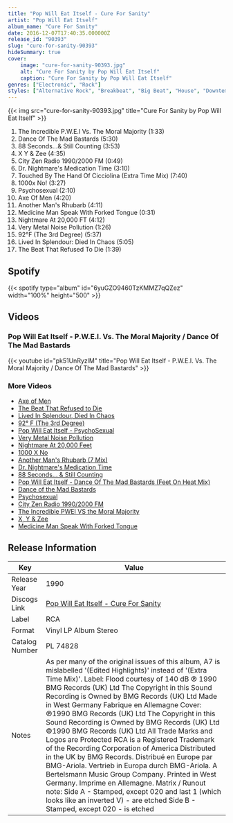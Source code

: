 ```yaml
---
title: "Pop Will Eat Itself - Cure For Sanity"
artist: "Pop Will Eat Itself"
album_name: "Cure For Sanity"
date: 2016-12-07T17:40:35.000000Z
release_id: "90393"
slug: "cure-for-sanity-90393"
hideSummary: true
cover:
    image: "cure-for-sanity-90393.jpg"
    alt: "Cure For Sanity by Pop Will Eat Itself"
    caption: "Cure For Sanity by Pop Will Eat Itself"
genres: ["Electronic", "Rock"]
styles: ["Alternative Rock", "Breakbeat", "Big Beat", "House", "Downtempo"]
---
```


{{< img src="cure-for-sanity-90393.jpg" title="Cure For Sanity by Pop Will Eat Itself" >}}

<!-- section break -->

1. The Incredible P.W.E.I Vs. The Moral Majority (1:33)
2. Dance Of The Mad Bastards (5:30)
3. 88 Seconds...& Still Counting (3:53)
4. X  Y & Zee (4:35)
5. City Zen Radio 1990/2000 FM (0:49)
6. Dr. Nightmare's Medication Time (3:10)
7. Touched By The Hand Of Cicciolina (Extra Time Mix) (7:40)
8. 1000x No! (3:27)
9. Psychosexual (2:10)
10. Axe Of Men (4:20)
11. Another Man's Rhubarb (4:11)
12. Medicine Man Speak With Forked Tongue (0:31)
13. Nightmare At 20,000 FT (4:12)
14. Very Metal Noise Pollution (1:26)
15. 92°F (The 3rd Degree) (5:37)
16. Lived In Splendour:  Died In Chaos (5:05)
17. The Beat That Refused To Die (1:39)

<!-- section break -->


## Spotify
{{< spotify type="album" id="6yuGZO9460TzKMMZ7qQZez" width="100%" height="500" >}}



## Videos
### Pop Will Eat Itself - P.W.E.I. Vs. The Moral Majority / Dance Of The Mad Bastards
{{< youtube id="pk51UnRyzlM" title="Pop Will Eat Itself - P.W.E.I. Vs. The Moral Majority / Dance Of The Mad Bastards" >}}<br>

### More Videos

- [Axe of Men](https://www.youtube.com/watch?v=spFu4eFgBik)
- [The Beat That Refused to Die](https://www.youtube.com/watch?v=8mTqvzdKFFc)
- [Lived In Splendour, Died In Chaos](https://www.youtube.com/watch?v=JGs2rDQ_6cM)
- [92° F (The 3rd Degree)](https://www.youtube.com/watch?v=Y0fY_aFjnB4)
- [Pop Will Eat Itself - PsychoSexual](https://www.youtube.com/watch?v=JDFm-w8qQ-Q)
- [Very Metal Noise Pollution](https://www.youtube.com/watch?v=iL0hRD2Wr0A)
- [Nightmare At 20,000 Feet](https://www.youtube.com/watch?v=iLl9gLrwsmA)
- [1000 X No](https://www.youtube.com/watch?v=9ycq4ABS9-I)
- [Another Man's Rhubarb (7 Mix)](https://www.youtube.com/watch?v=VC1a48_mCVM)
- [Dr. Nightmare's Medication Time](https://www.youtube.com/watch?v=iWDDER65_5E)
- [88 Seconds... & Still Counting](https://www.youtube.com/watch?v=Qq_JYHTHj74)
- [Pop Will Eat Itself - Dance Of The Mad Bastards (Feet On Heat Mix)](https://www.youtube.com/watch?v=mKvc_jgK9mU)
- [Dance of the Mad Bastards](https://www.youtube.com/watch?v=nkDlSTjJBiE)
- [Psychosexual](https://www.youtube.com/watch?v=FGsVEcBbTMk)
- [City Zen Radio 1990/2000 FM](https://www.youtube.com/watch?v=UUN68Zc2C5w)
- [The Incredible PWEI VS the Moral Majority](https://www.youtube.com/watch?v=s-1OIIW2by0)
- [X, Y & Zee](https://www.youtube.com/watch?v=5Ec0o93zoYI)
- [Medicine Man Speak With Forked Tongue](https://www.youtube.com/watch?v=9m0_amxpUv0)


## Release Information
|  Key           | Value                                                |
| ---------------| ---------------------------------------------------- |
| Release Year   | 1990                                   |
| Discogs Link   | [Pop Will Eat Itself - Cure For Sanity](https://www.discogs.com/release/90393-Pop-Will-Eat-Itself-Cure-For-Sanity) |
| Label          | RCA |
| Format         | Vinyl LP Album Stereo |
| Catalog Number | PL 74828 |
| Notes | As per many of the original issues of this album, A7 is mislabelled '(Edited Highlights)' instead of '(Extra Time Mix)'.  Label: Flood courtesy of 140 dB ℗ 1990 BMG Records (UK) Ltd The Copyright in this Sound Recording is Owned by BMG Records (UK) Ltd Made in West Germany Fabrique en Allemagne   Cover: ℗1990 BMG Records (UK) Ltd The Copyright in this Sound Recording is Owned by BMG Records (UK) Ltd  ©1990 BMG Records (UK) Ltd  All Trade Marks and Logos are Protected RCA is a Registered Trademark of the Recording Corporation of America Distributed in the UK by BMG Records. Distribué en Europe par BMG-Ariola. Vertrieb in Europa durch BMG-Ariola. A Bertelsmann Music Group Company. Printed in West Germany. Imprime en Allemagne.  Matrix / Runout note: Side A - Stamped, except 020 and last 1 (which looks like an inverted V) - are etched Side B - Stamped, except 020 - is etched |